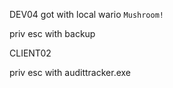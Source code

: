 DEV04
got with local wario `Mushroom!`

priv esc with backup


CLIENT02

priv esc with audittracker.exe